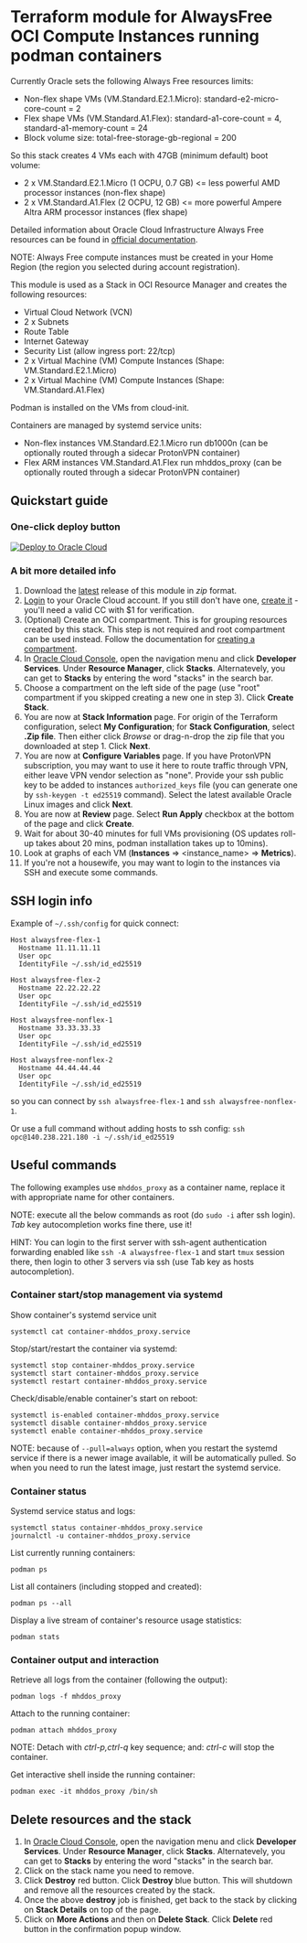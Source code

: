# Terraform module for AlwaysFree OCI Compute Instances running podman containers

Currently Oracle sets the following Always Free resources limits:

- Non-flex shape VMs (VM.Standard.E2.1.Micro): standard-e2-micro-core-count = 2
- Flex shape VMs (VM.Standard.A1.Flex): standard-a1-core-count = 4, standard-a1-memory-count = 24
- Block volume size: total-free-storage-gb-regional = 200

So this stack creates 4 VMs each with 47GB (minimum default) boot volume:

- 2 x VM.Standard.E2.1.Micro (1 OCPU, 0.7 GB) <= less powerful AMD processor instances (non-flex shape)
- 2 x VM.Standard.A1.Flex (2 OCPU, 12 GB) <= more powerful Ampere Altra ARM processor instances (flex shape)

Detailed information about Oracle Cloud Infrastructure Always Free resources can be found in [official documentation](https://docs.oracle.com/en-us/iaas/Content/FreeTier/freetier_topic-Always_Free_Resources.htm).

NOTE: Always Free compute instances must be created in your Home Region (the region you selected during account registration).

This module is used as a Stack in OCI Resource Manager and creates the following resources:

- Virtual Cloud Network (VCN)
- 2 x Subnets
- Route Table
- Internet Gateway
- Security List (allow ingress port: 22/tcp)
- 2 x Virtual Machine (VM) Compute Instances (Shape: VM.Standard.E2.1.Micro)
- 2 x Virtual Machine (VM) Compute Instances (Shape: VM.Standard.A1.Flex)

Podman is installed on the VMs from cloud-init.

Containers are managed by systemd service units:

- Non-flex instances VM.Standard.E2.1.Micro run db1000n (can be optionally routed through a sidecar ProtonVPN container)
- Flex ARM instances VM.Standard.A1.Flex run mhddos_proxy (can be optionally routed through a sidecar ProtonVPN container)

## Quickstart guide

### One-click deploy button

[![Deploy to Oracle Cloud](https://oci-resourcemanager-plugin.plugins.oci.oraclecloud.com/latest/deploy-to-oracle-cloud.svg)](https://cloud.oracle.com/resourcemanager/stacks/create?zipUrl=https://github.com/vadyochik/oci-stack-alwaysfree/releases/latest/download/oci-stack-alwaysfree-latest.zip)

### A bit more detailed info

1. Download the [latest](../../releases/latest/download/oci-stack-alwaysfree-latest.zip) release of this module in *zip* format.
1. [Login](https://www.oracle.com/cloud/sign-in.html) to your Oracle Cloud account. If you still don't have one, [create it](https://signup.cloud.oracle.com/) - you'll need a valid CC with $1 for verification.
1. (Optional) Create an OCI compartment. This is for grouping resources created by this stack. This step is not required and root compartment can be used instead. Follow the documentation for [creating a compartment](https://docs.oracle.com/en-us/iaas/Content/Identity/Tasks/managingcompartments.htm).
1. In [Oracle Cloud Console](https://cloud.oracle.com/), open the navigation menu and click **Developer Services**. Under **Resource Manager**, click **Stacks**. Alternatevely, you can get to **Stacks** by entering the word "stacks" in the search bar.
1. Choose a compartment on the left side of the page (use "root" compartment if you skipped creating a new one in step 3). Click **Create Stack**.
1. You are now at **Stack Information** page. For origin of the Terraform configuration, select **My Configuration**; for **Stack Configuration**, select **.Zip file**. Then either click *Browse* or drag-n-drop the zip file that you downloaded at step 1. Click **Next**.
1. You are now at **Configure Variables** page. If you have ProtonVPN subscription, you may want to use it here to route traffic through VPN, either leave VPN vendor selection as "none". Provide your ssh public key to be added to instances `authorized_keys` file (you can generate one by `ssh-keygen -t ed25519` command). Select the latest available Oracle Linux images and click **Next**.
1. You are now at **Review** page. Select **Run Apply** checkbox at the bottom of the page and click **Create**.
1. Wait for about 30-40 minutes for full VMs provisioning (OS updates roll-up takes about 20 mins, podman installation takes up to 10mins).
1. Look at graphs of each VM (**Instances** => <instance_name> => **Metrics**).
1. If you're not a housewife, you may want to login to the instances via SSH and execute some commands.

## SSH login info

Example of `~/.ssh/config` for quick connect:

```
Host alwaysfree-flex-1
  Hostname 11.11.11.11
  User opc
  IdentityFile ~/.ssh/id_ed25519

Host alwaysfree-flex-2
  Hostname 22.22.22.22
  User opc
  IdentityFile ~/.ssh/id_ed25519

Host alwaysfree-nonflex-1
  Hostname 33.33.33.33
  User opc
  IdentityFile ~/.ssh/id_ed25519

Host alwaysfree-nonflex-2
  Hostname 44.44.44.44
  User opc
  IdentityFile ~/.ssh/id_ed25519
```

so you can connect by `ssh alwaysfree-flex-1` and `ssh alwaysfree-nonflex-1`.

Or use a full command without adding hosts to ssh config: `ssh opc@140.238.221.180 -i ~/.ssh/id_ed25519`

## Useful commands

The following examples use `mhddos_proxy` as a container name, replace it with appropriate name for other containers.

NOTE: execute all the below commands as root (do `sudo -i` after ssh login). *Tab* key autocompletion works fine there, use it!

HINT: You can login to the first server with ssh-agent authentication forwarding enabled like `ssh -A alwaysfree-flex-1` and start `tmux` session there, then login to other 3 servers via ssh (use Tab key as hosts autocompletion).

### Container start/stop management via systemd

Show container's systemd service unit

```
systemctl cat container-mhddos_proxy.service
```

Stop/start/restart the container via systemd:

```
systemctl stop container-mhddos_proxy.service
systemctl start container-mhddos_proxy.service
systemctl restart container-mhddos_proxy.service
```

Check/disable/enable container's start on reboot:

```
systemctl is-enabled container-mhddos_proxy.service
systemctl disable container-mhddos_proxy.service
systemctl enable container-mhddos_proxy.service
```

NOTE: because of `--pull=always` option, when you restart the systemd service if there is a newer image available, it will be automatically pulled. So when you need to run the latest image, just restart the systemd service.

### Container status

Systemd service status and logs:

```
systemctl status container-mhddos_proxy.service
journalctl -u container-mhddos_proxy.service
```

List currently running containers:

```
podman ps
```

List all containers (including stopped and created):

```
podman ps --all
```

Display a live stream of container's resource usage statistics:

```
podman stats
```

### Container output and interaction

Retrieve all logs from the container (following the output):

```
podman logs -f mhddos_proxy
```

Attach to the running container:

```
podman attach mhddos_proxy
```

NOTE: Detach with *ctrl-p,ctrl-q* key sequence; and: *ctrl-c* will stop the container.

Get interactive shell inside the running container:

```
podman exec -it mhddos_proxy /bin/sh
```

## Delete resources and the stack

1. In [Oracle Cloud Console](https://cloud.oracle.com/), open the navigation menu and click **Developer Services**. Under **Resource Manager**, click **Stacks**. Alternatevely, you can get to **Stacks** by entering the word "stacks" in the search bar.
1. Click on the stack name you need to remove.
1. Click **Destroy** red button. Click **Destroy** blue button. This will shutdown and remove all the resources created by the stack.
1. Once the above **destroy** job is finished, get back to the stack by clicking on **Stack Details** on top of the page.
1. Click on **More Actions** and then on **Delete Stack**. Click **Delete** red button in the confirmation popup window.
